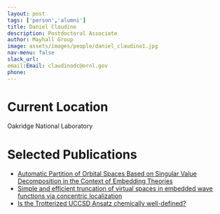 ```yaml
---
layout: post 
tags: ['person','alumni']
title: Daniel Claudino 
description: Postdoctoral Associate
author: Mayhall Group 
image: assets/images/people/daniel_claudino1.jpg
nav-menu: false 
slack_url: 
email:Email: claudinodc@ornl.gov 
phone: 
---
```

# Current Location
Oakridge National Laboratory

# Selected Publications
- [Automatic Partition of Orbital Spaces Based on Singular Value Decomposition in the Context of Embedding Theories](http://pubs.acs.org/doi/10.1021/acs.jctc.8b01112)
- [Simple and efficient truncation of virtual spaces in embedded wave functions via concentric localization](http://dx.doi.org/10.1021/acs.jctc.9b00682)
- [Is the Trotterized UCCSD Ansatz chemically well-defined?](http://dx.doi.org/10.1021/acs.jctc.9b01083)

